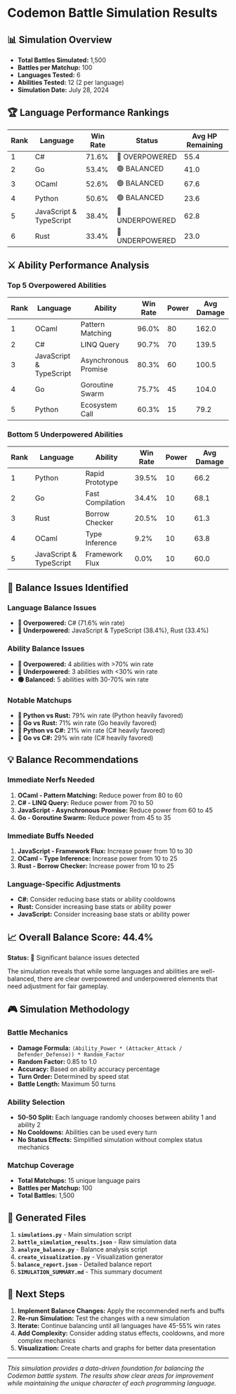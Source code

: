 # Codemon Battle Simulation Results

## 📊 Simulation Overview

- **Total Battles Simulated:** 1,500
- **Battles per Matchup:** 100
- **Languages Tested:** 6
- **Abilities Tested:** 12 (2 per language)
- **Simulation Date:** July 28, 2024

## 🏆 Language Performance Rankings

| Rank | Language | Win Rate | Status | Avg HP Remaining |
|------|----------|----------|--------|------------------|
| 1 | C# | 71.6% | 🔴 OVERPOWERED | 55.4 |
| 2 | Go | 53.4% | 🟢 BALANCED | 41.0 |
| 3 | OCaml | 52.6% | 🟢 BALANCED | 67.6 |
| 4 | Python | 50.6% | 🟢 BALANCED | 23.6 |
| 5 | JavaScript & TypeScript | 38.4% | 🔵 UNDERPOWERED | 62.8 |
| 6 | Rust | 33.4% | 🔵 UNDERPOWERED | 23.0 |

## ⚔️ Ability Performance Analysis

### Top 5 Overpowered Abilities

| Rank | Language | Ability | Win Rate | Power | Avg Damage |
|------|----------|---------|----------|-------|------------|
| 1 | OCaml | Pattern Matching | 96.0% | 80 | 162.0 |
| 2 | C# | LINQ Query | 90.7% | 70 | 139.5 |
| 3 | JavaScript & TypeScript | Asynchronous Promise | 80.3% | 60 | 100.5 |
| 4 | Go | Goroutine Swarm | 75.7% | 45 | 104.0 |
| 5 | Python | Ecosystem Call | 60.3% | 15 | 79.2 |

### Bottom 5 Underpowered Abilities

| Rank | Language | Ability | Win Rate | Power | Avg Damage |
|------|----------|---------|----------|-------|------------|
| 1 | Python | Rapid Prototype | 39.5% | 10 | 66.2 |
| 2 | Go | Fast Compilation | 34.4% | 10 | 68.1 |
| 3 | Rust | Borrow Checker | 20.5% | 10 | 61.3 |
| 4 | OCaml | Type Inference | 9.2% | 10 | 63.8 |
| 5 | JavaScript & TypeScript | Framework Flux | 0.0% | 10 | 60.0 |

## 🎯 Balance Issues Identified

### Language Balance Issues
- **🔴 Overpowered:** C# (71.6% win rate)
- **🔵 Underpowered:** JavaScript & TypeScript (38.4%), Rust (33.4%)

### Ability Balance Issues
- **🔴 Overpowered:** 4 abilities with >70% win rate
- **🔵 Underpowered:** 3 abilities with <30% win rate
- **🟢 Balanced:** 5 abilities with 30-70% win rate

### Notable Matchups
- **🔴 Python vs Rust:** 79% win rate (Python heavily favored)
- **🔴 Go vs Rust:** 71% win rate (Go heavily favored)
- **🔵 Python vs C#:** 21% win rate (C# heavily favored)
- **🔵 Go vs C#:** 29% win rate (C# heavily favored)

## 💡 Balance Recommendations

### Immediate Nerfs Needed
1. **OCaml - Pattern Matching:** Reduce power from 80 to 60
2. **C# - LINQ Query:** Reduce power from 70 to 50
3. **JavaScript - Asynchronous Promise:** Reduce power from 60 to 45
4. **Go - Goroutine Swarm:** Reduce power from 45 to 35

### Immediate Buffs Needed
1. **JavaScript - Framework Flux:** Increase power from 10 to 30
2. **OCaml - Type Inference:** Increase power from 10 to 25
3. **Rust - Borrow Checker:** Increase power from 10 to 25

### Language-Specific Adjustments
- **C#:** Consider reducing base stats or ability cooldowns
- **Rust:** Consider increasing base stats or ability power
- **JavaScript:** Consider increasing base stats or ability power

## 📈 Overall Balance Score: 44.4%

**Status:** 🔴 Significant balance issues detected

The simulation reveals that while some languages and abilities are well-balanced, there are clear overpowered and underpowered elements that need adjustment for fair gameplay.

## 🎮 Simulation Methodology

### Battle Mechanics
- **Damage Formula:** `(Ability_Power * (Attacker_Attack / Defender_Defense)) * Random_Factor`
- **Random Factor:** 0.85 to 1.0
- **Accuracy:** Based on ability accuracy percentage
- **Turn Order:** Determined by speed stat
- **Battle Length:** Maximum 50 turns

### Ability Selection
- **50-50 Split:** Each language randomly chooses between ability 1 and ability 2
- **No Cooldowns:** Abilities can be used every turn
- **No Status Effects:** Simplified simulation without complex status mechanics

### Matchup Coverage
- **Total Matchups:** 15 unique language pairs
- **Battles per Matchup:** 100
- **Total Battles:** 1,500

## 📁 Generated Files

1. **`simulations.py`** - Main simulation script
2. **`battle_simulation_results.json`** - Raw simulation data
3. **`analyze_balance.py`** - Balance analysis script
4. **`create_visualization.py`** - Visualization generator
5. **`balance_report.json`** - Detailed balance report
6. **`SIMULATION_SUMMARY.md`** - This summary document

## 🔄 Next Steps

1. **Implement Balance Changes:** Apply the recommended nerfs and buffs
2. **Re-run Simulation:** Test the changes with a new simulation
3. **Iterate:** Continue balancing until all languages have 45-55% win rates
4. **Add Complexity:** Consider adding status effects, cooldowns, and more complex mechanics
5. **Visualization:** Create charts and graphs for better data presentation

---

*This simulation provides a data-driven foundation for balancing the Codemon battle system. The results show clear areas for improvement while maintaining the unique character of each programming language.* 